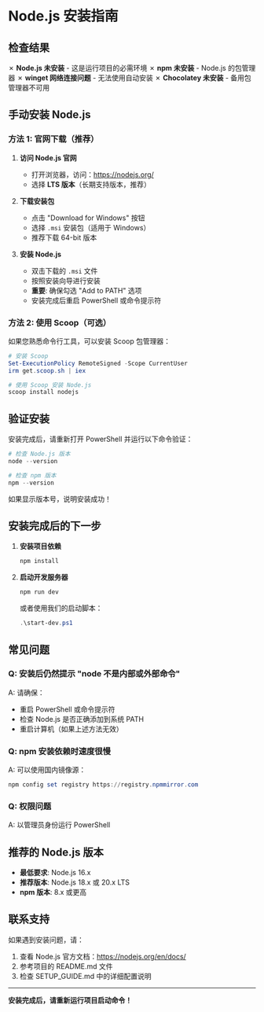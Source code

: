 # Node.js 安装指南

## 检查结果

✗ **Node.js 未安装** - 这是运行项目的必需环境
✗ **npm 未安装** - Node.js 的包管理器
✗ **winget 网络连接问题** - 无法使用自动安装
✗ **Chocolatey 未安装** - 备用包管理器不可用

## 手动安装 Node.js

### 方法 1: 官网下载（推荐）

1. **访问 Node.js 官网**
   - 打开浏览器，访问：https://nodejs.org/
   - 选择 **LTS 版本**（长期支持版本，推荐）

2. **下载安装包**
   - 点击 "Download for Windows" 按钮
   - 选择 `.msi` 安装包（适用于 Windows）
   - 推荐下载 64-bit 版本

3. **安装 Node.js**
   - 双击下载的 `.msi` 文件
   - 按照安装向导进行安装
   - **重要**: 确保勾选 "Add to PATH" 选项
   - 安装完成后重启 PowerShell 或命令提示符

### 方法 2: 使用 Scoop（可选）

如果您熟悉命令行工具，可以安装 Scoop 包管理器：

```powershell
# 安装 Scoop
Set-ExecutionPolicy RemoteSigned -Scope CurrentUser
irm get.scoop.sh | iex

# 使用 Scoop 安装 Node.js
scoop install nodejs
```

## 验证安装

安装完成后，请重新打开 PowerShell 并运行以下命令验证：

```powershell
# 检查 Node.js 版本
node --version

# 检查 npm 版本
npm --version
```

如果显示版本号，说明安装成功！

## 安装完成后的下一步

1. **安装项目依赖**
   ```powershell
   npm install
   ```

2. **启动开发服务器**
   ```powershell
   npm run dev
   ```
   或者使用我们的启动脚本：
   ```powershell
   .\start-dev.ps1
   ```

## 常见问题

### Q: 安装后仍然提示 "node 不是内部或外部命令"
A: 请确保：
- 重启 PowerShell 或命令提示符
- 检查 Node.js 是否正确添加到系统 PATH
- 重启计算机（如果上述方法无效）

### Q: npm 安装依赖时速度很慢
A: 可以使用国内镜像源：
```powershell
npm config set registry https://registry.npmmirror.com
```

### Q: 权限问题
A: 以管理员身份运行 PowerShell

## 推荐的 Node.js 版本

- **最低要求**: Node.js 16.x
- **推荐版本**: Node.js 18.x 或 20.x LTS
- **npm 版本**: 8.x 或更高

## 联系支持

如果遇到安装问题，请：
1. 查看 Node.js 官方文档：https://nodejs.org/en/docs/
2. 参考项目的 README.md 文件
3. 检查 SETUP_GUIDE.md 中的详细配置说明

---

**安装完成后，请重新运行项目启动命令！**